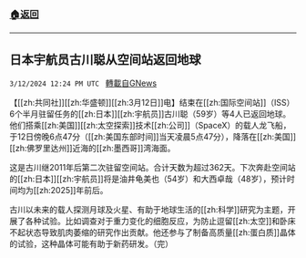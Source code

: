 ###  [:house:返回](README.md)
---


## 日本宇航员古川聪从空间站返回地球
`3/12/2024 12:24 PM UTC ` [轉載自GNews](https://gnews.org/articles/2387774)

【[[zh:共同社]][[zh:华盛顿]][[zh:3月12日]]电】结束在[[zh:国际空间站]]（ISS）6个半月驻留任务的[[zh:日本]][[zh:宇航员]]古川聪（59岁）等4人已返回地球。他们搭乘[[zh:美国]][[zh:太空探索]]技术[[zh:公司]]（SpaceX）的载人龙飞船，于12日傍晚6点47分（[[zh:美国东部时间]]当天凌晨5点47分），降落在[[zh:美国]][[zh:佛罗里达州]]近海的[[zh:墨西哥]]湾海面。

这是古川继2011年后第二次驻留空间站。合计天数为超过362天。下次奔赴空间站的[[zh:日本]][[zh:宇航员]]将是油井龟美也（54岁）和大西卓哉（48岁），预计时间均为[[zh:2025]]年前后。

古川以未来的载人探测月球及火星、有助于地球生活的[[zh:科学]]研究为主题，开展了各种试验。比如调查对于重力变化的细胞反应，为防止逗留[[zh:太空]]和卧床不起状态导致肌肉萎缩的研究作出贡献。他还参与了制备高质量[[zh:蛋白质]]晶体的试验，这种晶体可能有助于新药研发。（完）
